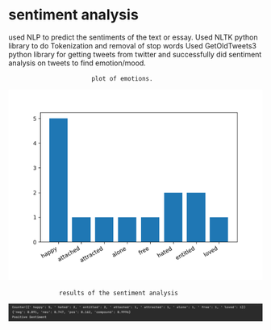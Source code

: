 # sentiment analysis
used NLP to predict the sentiments of the text or essay. Used NLTK python library to do Tokenization and removal of stop words Used GetOldTweets3 python library for getting tweets from twitter and successfully did sentiment analysis on tweets to find emotion/mood.

                           plot of emotions.
![alt text](https://github.com/GTheja/sentimentanalysis/blob/master/Figure_1.png)

                  results of the sentiment analysis
![alt text](https://github.com/GTheja/sentimentanalysis/blob/master/Screenshot%202020-08-09%20at%207.40.47%20PM.png)
